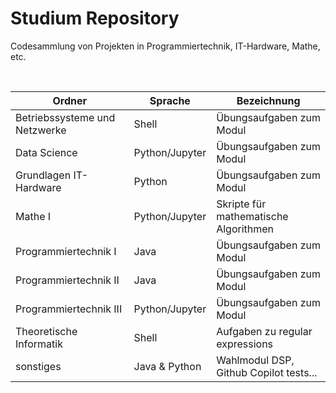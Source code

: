 # Studium Repository

Codesammlung von Projekten in Programmiertechnik, IT-Hardware, Mathe, etc.

<br>

| Ordner                        | Sprache        | Bezeichnung                            |
| ----------------------------- | -------------- | -------------------------------------- |
| Betriebssysteme und Netzwerke | Shell          | Übungsaufgaben zum Modul               |
| Data Science                  | Python/Jupyter | Übungsaufgaben zum Modul               |
| Grundlagen IT-Hardware        | Python         | Übungsaufgaben zum Modul               |
| Mathe I                       | Python/Jupyter | Skripte für mathematische Algorithmen  |
| Programmiertechnik I          | Java           | Übungsaufgaben zum Modul               |
| Programmiertechnik II         | Java           | Übungsaufgaben zum Modul               |
| Programmiertechnik III        | Python/Jupyter | Übungsaufgaben zum Modul               |
| Theoretische Informatik       | Shell          | Aufgaben zu regular expressions        |
| sonstiges                     | Java & Python  | Wahlmodul DSP, Github Copilot tests... |

